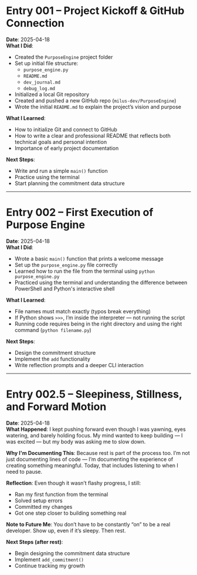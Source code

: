 # Entry 001 – Project Kickoff & GitHub Connection

**Date**: 2025-04-18  
**What I Did**:
- Created the `PurposeEngine` project folder
- Set up initial file structure:
  - `purpose_engine.py`
  - `README.md`
  - `dev_journal.md`
  - `debug_log.md`
- Initialized a local Git repository
- Created and pushed a new GitHub repo (`milus-dev/PurposeEngine`)
- Wrote the initial `README.md` to explain the project’s vision and purpose

**What I Learned**:
- How to initialize Git and connect to GitHub
- How to write a clear and professional README that reflects both technical goals and personal intention
- Importance of early project documentation

**Next Steps**:
- Write and run a simple `main()` function
- Practice using the terminal
- Start planning the commitment data structure

---

# Entry 002 – First Execution of Purpose Engine

**Date**: 2025-04-18  
**What I Did**:
- Wrote a basic `main()` function that prints a welcome message
- Set up the `purpose_engine.py` file correctly
- Learned how to run the file from the terminal using `python purpose_engine.py`
- Practiced using the terminal and understanding the difference between PowerShell and Python's interactive shell

**What I Learned**:
- File names must match exactly (typos break everything)
- If Python shows `>>>`, I’m inside the interpreter — not running the script
- Running code requires being in the right directory and using the right command (`python filename.py`)

**Next Steps**:
- Design the commitment structure
- Implement the `add` functionality
- Write reflection prompts and a deeper CLI interaction

---

# Entry 002.5 – Sleepiness, Stillness, and Forward Motion

**Date**: 2025-04-18  
**What Happened**:
I kept pushing forward even though I was yawning, eyes watering, and barely holding focus. My mind wanted to keep building — I was excited — but my body was asking me to slow down.

**Why I'm Documenting This**:
Because rest is part of the process too. I’m not just documenting lines of code — I’m documenting the experience of creating something meaningful. Today, that includes listening to when I need to pause.

**Reflection**:
Even though it wasn’t flashy progress, I still:
- Ran my first function from the terminal
- Solved setup errors
- Committed my changes
- Got one step closer to building something real

**Note to Future Me**:
You don’t have to be constantly “on” to be a real developer. Show up, even if it’s sleepy. Then rest.

**Next Steps (after rest)**:
- Begin designing the commitment data structure
- Implement `add_commitment()`
- Continue tracking my growth
